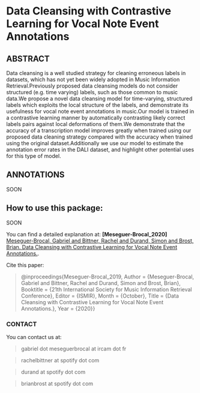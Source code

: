 # Data Cleansing with Contrastive Learning for Vocal Note Event Annotations

## ABSTRACT

Data cleansing is a well studied strategy for cleaning erroneous labels in datasets, which has not yet been widely adopted in Music Information Retrieval.Previously proposed data cleansing models do not consider structured (e.g. time varying) labels, such as those common to music data.We propose a novel data cleansing model for time-varying, structured labels which exploits the local structure of the labels, and demonstrate its usefulness for vocal note event annotations in music.Our model is trained in a contrastive learning manner by automatically contrasting likely correct labels pairs against local deformations of them.We demonstrate that the accuracy of a transcription model improves greatly when trained using our proposed data cleaning strategy compared with the accuracy when trained using the original dataset.Additionally we use our model to estimate the annotation error rates in the DALI dataset, and highlight other potential uses for this type of model.

## ANNOTATIONS

SOON


## How to use this package:

SOON


You can find a detailed explanation at:
**[Meseguer-Brocal_2020]** [Meseguer-Brocal, Gabriel and Bittner, Rachel and Durand, Simon and Brost, Brian. Data Cleansing with Contrastive Learning for Vocal Note Event Annotations.](https://arxiv.org/abs/2008.02069).

Cite this paper:

>@inproceedings{Meseguer-Brocal_2019,
	Author = {Meseguer-Brocal, Gabriel and Bittner, Rachel and Durand, Simon and Brost, Brian},
	Booktitle = {21th International Society for Music Information Retrieval Conference},
	Editor = {ISMIR},
	Month = {October},
	Title = {Data Cleansing with Contrastive Learning for Vocal Note Event Annotations.},
	Year = {2020}}

### CONTACT

You can contact us at:

  > gabriel dot meseguerbrocal at ircam dot fr

  > rachelbittner at spotify dot com

  > durand at spotify dot com

  > brianbrost at spotify dot com
